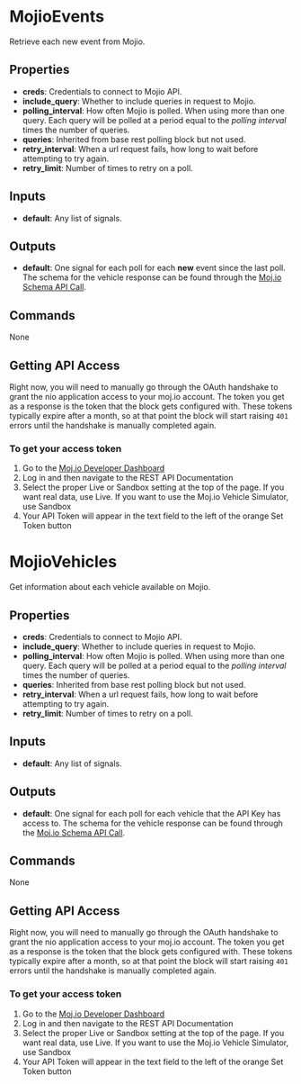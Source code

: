 MojioEvents
===========
Retrieve each new event from Mojio.

Properties
----------
- **creds**: Credentials to connect to Mojio API.
- **include_query**: Whether to include queries in request to Mojio.
- **polling_interval**: How often Mojio is polled. When using more than one query. Each query will be polled at a period equal to the *polling interval* times the number of queries.
- **queries**: Inherited from base rest polling block but not used.
- **retry_interval**: When a url request fails, how long to wait before attempting to try again.
- **retry_limit**: Number of times to retry on a poll.

Inputs
------
- **default**: Any list of signals.

Outputs
-------
- **default**: One signal for each poll for each **new** event since the last poll. The schema for the vehicle response can be found through the [Moj.io Schema API Call](https://api.moj.io/v1/Schema?entityType=Event).

Commands
--------
None

Getting API Access
------------------
Right now, you will need to manually go through the OAuth handshake to grant the nio application access to your moj.io account. The token you get as a response is the token that the block gets configured with. These tokens typically expire after a month, so at that point the block will start raising `401` errors until the handshake is manually completed again.
### To get your access token
 1. Go to the [Moj.io Developer Dashboard](https://developer.moj.io/dashboard)
 2. Log in and then navigate to the REST API Documentation
 3. Select the proper Live or Sandbox setting at the top of the page. If you want real data, use Live. If you want to use the Moj.io Vehicle Simulator, use Sandbox
 4. Your API Token will appear in the text field to the left of the orange Set Token button

MojioVehicles
=============
Get information about each vehicle available on Mojio.

Properties
----------
- **creds**: Credentials to connect to Mojio API.
- **include_query**: Whether to include queries in request to Mojio.
- **polling_interval**: How often Mojio is polled. When using more than one query. Each query will be polled at a period equal to the *polling interval* times the number of queries.
- **queries**: Inherited from base rest polling block but not used.
- **retry_interval**: When a url request fails, how long to wait before attempting to try again.
- **retry_limit**: Number of times to retry on a poll.

Inputs
------
- **default**: Any list of signals.

Outputs
-------
- **default**: One signal for each poll for each vehicle that the API Key has access to. The schema for the vehicle response can be found through the [Moj.io Schema API Call](https://api.moj.io/v1/Schema?entityType=Vehicle).

Commands
--------
None

Getting API Access
------------------
Right now, you will need to manually go through the OAuth handshake to grant the nio application access to your moj.io account. The token you get as a response is the token that the block gets configured with. These tokens typically expire after a month, so at that point the block will start raising `401` errors until the handshake is manually completed again.
### To get your access token
 1. Go to the [Moj.io Developer Dashboard](https://developer.moj.io/dashboard)
 2. Log in and then navigate to the REST API Documentation
 3. Select the proper Live or Sandbox setting at the top of the page. If you want real data, use Live. If you want to use the Moj.io Vehicle Simulator, use Sandbox
 4. Your API Token will appear in the text field to the left of the orange Set Token button

